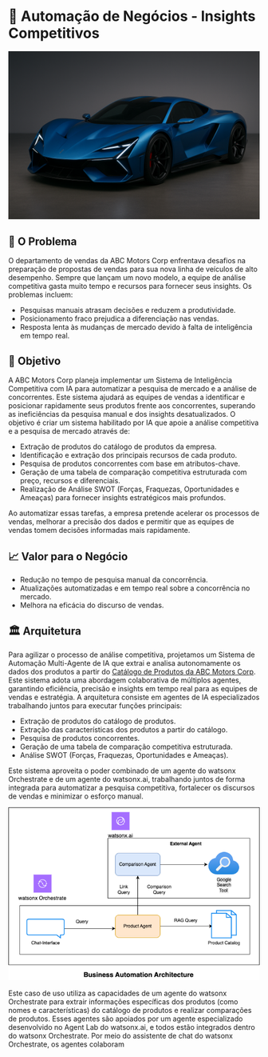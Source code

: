 # 🥇 Automação de Negócios - Insights Competitivos

<!--![image](https://github.ibm.com/skol/agentic-ai-client-bootcamp/assets/451557/b9fb42fc-4aa1-4010-b850-5c8f20e3e05a)-->
![image](assets/hypercar3.png)

## 🤔 O Problema

O departamento de vendas da ABC Motors Corp enfrentava desafios na preparação de propostas de vendas para sua nova linha de veículos de alto desempenho. Sempre que lançam um novo modelo, a equipe de análise competitiva gasta muito tempo e recursos para fornecer seus insights. Os problemas incluem:

- Pesquisas manuais atrasam decisões e reduzem a produtividade.
- Posicionamento fraco prejudica a diferenciação nas vendas.
- Resposta lenta às mudanças de mercado devido à falta de inteligência em tempo real.

## 🎯 Objetivo

A ABC Motors Corp planeja implementar um Sistema de Inteligência Competitiva com IA para automatizar a pesquisa de mercado e a análise de concorrentes. Este sistema ajudará as equipes de vendas a identificar e posicionar rapidamente seus produtos frente aos concorrentes, superando as ineficiências da pesquisa manual e dos insights desatualizados. O objetivo é criar um sistema habilitado por IA que apoie a análise competitiva e a pesquisa de mercado através de:

* Extração de produtos do catálogo de produtos da empresa.
* Identificação e extração dos principais recursos de cada produto.
* Pesquisa de produtos concorrentes com base em atributos-chave.
* Geração de uma tabela de comparação competitiva estruturada com preço, recursos e diferenciais.
* Realização de Análise SWOT (Forças, Fraquezas, Oportunidades e Ameaças) para fornecer insights estratégicos mais profundos.

Ao automatizar essas tarefas, a empresa pretende acelerar os processos de vendas, melhorar a precisão dos dados e permitir que as equipes de vendas tomem decisões informadas mais rapidamente.

## 📈 Valor para o Negócio

* Redução no tempo de pesquisa manual da concorrência.
* Atualizações automatizadas e em tempo real sobre a concorrência no mercado.
* Melhora na eficácia do discurso de vendas.

## 🏛 Arquitetura

Para agilizar o processo de análise competitiva, projetamos um Sistema de Automação Multi-Agente de IA que extrai e analisa autonomamente os dados dos produtos a partir do [Catálogo de Produtos da ABC Motors Corp](../../anexos/businessautomation/ABC_Motor_Product_Catalog_ptbr.pdf). Este sistema adota uma abordagem colaborativa de múltiplos agentes, garantindo eficiência, precisão e insights em tempo real para as equipes de vendas e estratégia. A arquitetura consiste em agentes de IA especializados trabalhando juntos para executar funções principais:

  * Extração de produtos do catálogo de produtos.
  * Extração das características dos produtos a partir do catálogo.
  * Pesquisa de produtos concorrentes.
  * Geração de uma tabela de comparação competitiva estruturada.
  * Análise SWOT (Forças, Fraquezas, Oportunidades e Ameaças).

Este sistema aproveita o poder combinado de um agente do watsonx Orchestrate e de um agente do watsonx.ai, trabalhando juntos de forma integrada para automatizar a pesquisa competitiva, fortalecer os discursos de vendas e minimizar o esforço manual.

<img width="900" alt="image" src="assets/Business_Automation_Architecture.png">

Este caso de uso utiliza as capacidades de um agente do watsonx Orchestrate para extrair informações específicas dos produtos (como nomes e características) do catálogo de produtos e realizar comparações de produtos. Esses agentes são apoiados por um agente especializado desenvolvido no Agent Lab do watsonx.ai, e todos estão integrados dentro do watsonx Orchestrate. Por meio do assistente de chat do watsonx Orchestrate, os agentes colaboram
